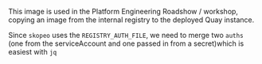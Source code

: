 This image is used in the Platform Engineering Roadshow / workshop, copying an image from the internal registry to the deployed Quay instance. 

Since `skopeo` uses the `REGISTRY_AUTH_FILE`, we need to merge two `auths` (one from the serviceAccount and one passed in from a secret)which is easiest with `jq`


